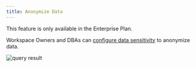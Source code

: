 ```yaml
---
title: Anonymize Data
---
```


<HintBlock type="info">

This feature is only available in the Enterprise Plan.

</HintBlock>

Workspace Owners and DBAs can [configure data sensitivity](/docs/administration/anonymize-data) to anonymize data.

![query result](/content/docs/administration/anonymize-data/anonymize-data-masked.webp)
